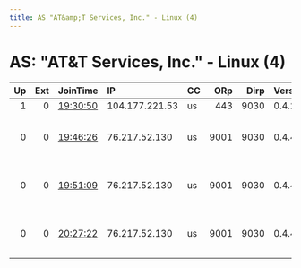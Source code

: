 ```yaml
---
title: AS "AT&amp;T Services, Inc." - Linux (4)
---
```


# AS: "AT&amp;T Services, Inc." - Linux (4)

|   Up |   Ext | JoinTime                                                                                            | IP             | CC   |   ORp |   Dirp | Version   | Contact                      | Nickname      |   eFamMembers |
|-----:|------:|:----------------------------------------------------------------------------------------------------|:---------------|:-----|------:|-------:|:----------|:-----------------------------|:--------------|--------------:|
|    1 |     0 | [19:30:50](https://metrics.torproject.org/rs.html#details/90CEF7DDCAEE2361BB7DF4D32D8FE825BE27CA90) | 104.177.221.53 | us   |   443 |   9030 | 0.4.2.7   | None                         | GamingWhoever |             1 |
|    0 |     0 | [19:46:26](https://metrics.torproject.org/rs.html#details/25775304E579C523FB256A12681B40EBED7E28EC) | 76.217.52.130  | us   |  9001 |   9030 | 0.4.4.6   | Random Person &lt;tor AT cla | ClarkRelay    |             1 |
|    0 |     0 | [19:51:09](https://metrics.torproject.org/rs.html#details/7ADF5F1194B3815327FC7F4D32EB030A2A39EEC0) | 76.217.52.130  | us   |  9001 |   9030 | 0.4.4.6   | Random Person &lt;tor AT cla | ClarkRelay    |             1 |
|    0 |     0 | [20:27:22](https://metrics.torproject.org/rs.html#details/2889CC27524FFE2BB2BE47AB51C4FD777348F1BE) | 76.217.52.130  | us   |  9001 |   9030 | 0.4.4.6   | Random Person &lt;tor AT cla | ClarkRelay    |             1 |
